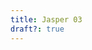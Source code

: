 ```yaml
---
title: Jasper 03
draft?: true
---
```


<a-scene>
    <a-sky src="/images/panoramas/jasper-art/000003.jpg" rotation="0 -130 0"></a-sky>
</a-scene>
